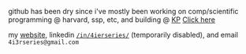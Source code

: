 github has been dry since i've mostly been working on comp/scientific programming @ harvard, ssp, etc, and building @ [KP](https://www.kidogoproductions.com)
<a href="https://example.com" target="_blank">Click here</a>


my [website](https://www.salmaj.dev), linkedin [`/in/4ierseries/`](https://www.linkedin.com/in/4ierseries/) (temporarily disabled), and email `4i3rseries@gmail.com`
